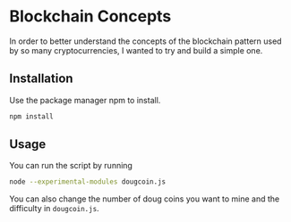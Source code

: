 # Blockchain Concepts

In order to better understand the concepts of the blockchain pattern used by so many cryptocurrencies, I wanted to try and build a simple one.

## Installation

Use the package manager npm to install.

```bash
npm install
```

## Usage

You can run the script by running

```bash
node --experimental-modules dougcoin.js
```

You can also change the number of doug coins you want to mine and the difficulty in `dougcoin.js`.
